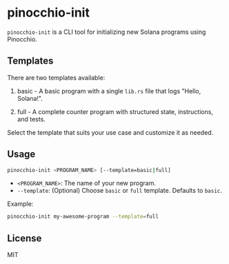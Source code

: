 # pinocchio-init

`pinocchio-init` is a CLI tool for initializing new Solana programs using Pinocchio.

## Templates

There are two templates available:

1. basic - A basic program with a single `lib.rs` file that logs "Hello, Solana!".

2. full - A complete counter program with structured state, instructions, and tests.

Select the template that suits your use case and customize it as needed.

## Usage

```sh
pinocchio-init <PROGRAM_NAME> [--template=basic|full]
```

- `<PROGRAM_NAME>`: The name of your new program.
- `--template`: (Optional) Choose `basic` or `full` template. Defaults to `basic`.

Example:

```sh
pinocchio-init my-awesome-program --template=full
```

## License

MIT